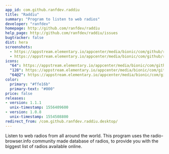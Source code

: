 ```yaml
---
app_id: com.github.ranfdev.raddiu
title: "Raddiu"
summary: "Program to listen to web radios"
developer: "ranfdev"
homepage: http://github.com/ranfdev/raddiu
help_page: http://github.com/ranfdev/raddiu/issues
bugtracker: false
dist: hera
screenshots:
  - https://appstream.elementary.io/appcenter/media/bionic/com/github/ranfdev.raddiu/3599D272B9F99CF6006F657E5FA70AC4/screenshots/image-1_orig.png
  - https://appstream.elementary.io/appcenter/media/bionic/com/github/ranfdev.raddiu/3599D272B9F99CF6006F657E5FA70AC4/screenshots/image-2_orig.png
icons:
  "64": https://appstream.elementary.io/appcenter/media/bionic/com/github/ranfdev.raddiu/3599D272B9F99CF6006F657E5FA70AC4/icons/64x64/com.github.ranfdev.raddiu_com.github.ranfdev.raddiu.png
  "128": https://appstream.elementary.io/appcenter/media/bionic/com/github/ranfdev.raddiu/3599D272B9F99CF6006F657E5FA70AC4/icons/128x128/com.github.ranfdev.raddiu_com.github.ranfdev.raddiu.png
  "64@2": https://appstream.elementary.io/appcenter/media/bionic/com/github/ranfdev.raddiu/3599D272B9F99CF6006F657E5FA70AC4/icons/64x64@2/com.github.ranfdev.raddiu_com.github.ranfdev.raddiu.png
color:
  primary: "#ffe16b"
  primary-text: "#000"
price: false
releases:
- version: 1.1.1
  unix-timestamp: 1556409600
- version: 1.0.8
  unix-timestamp: 1554508800
redirect_from: /com.github.ranfdev.raddiu.desktop/
---
```


<p>Listen to web radios from all around the world.
    This program uses the radio-browser.info community made
    database of radios, to provide you with the biggest list
    of radios available online.</p>